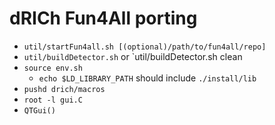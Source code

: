 # dRICh Fun4All porting

- `util/startFun4all.sh [(optional)/path/to/fun4all/repo]`
- `util/buildDetector.sh` or `util/buildDetector.sh clean
- `source env.sh`
  - `echo $LD_LIBRARY_PATH` should include `./install/lib`
- `pushd drich/macros`
- `root -l gui.C`
- `QTGui()`
